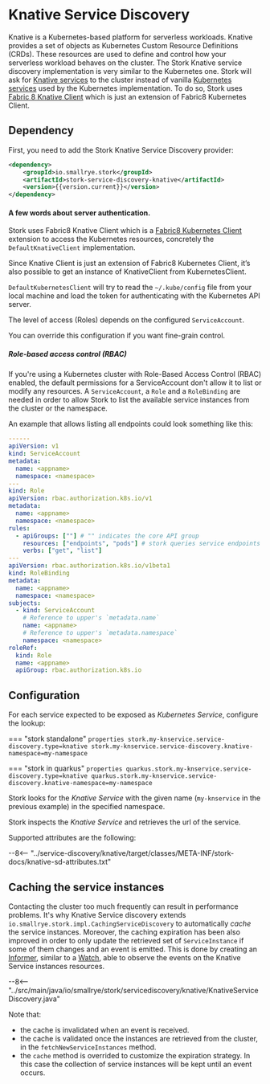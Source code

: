 # Knative Service Discovery

Knative is a Kubernetes-based platform for serverless workloads. Knative provides a set of objects as Kubernetes Custom Resource Definitions (CRDs). 
These resources are used to define and control how your serverless workload behaves on the cluster. 
The Stork Knative service discovery implementation is very similar to the Kubernetes one. 
Stork will ask for [Knative services](https://knative.dev/docs/serving/reference/serving-api/#serving.knative.dev/v1.Service) to the cluster instead of vanilla [Kubernetes services](https://kubernetes.io/docs/concepts/services-networking/service/#service-resource) used by the Kubernetes implementation. 
To do so, Stork uses [Fabric 8 Knative Client](https://github.com/fabric8io/kubernetes-client/blob/master/extensions/knative/client/src/main/java/io/fabric8/knative/client/KnativeClient.java) which is just an extension of Fabric8 Kubernetes Client. 


## Dependency

First, you need to add the Stork Knative Service Discovery provider:

```xml
<dependency>
    <groupId>io.smallrye.stork</groupId>
    <artifactId>stork-service-discovery-knative</artifactId>
    <version>{{version.current}}</version>
</dependency>
```

#### A few words about server authentication. 
Stork uses Fabric8 Knative Client which is a [Fabric8 Kubernetes Client](https://github.com/fabric8io/kubernetes-client#readme) extension to access the Kubernetes resources, concretely the `DefaultKnativeClient` implementation.

Since Knative Client is just an extension of Fabric8 Kubernetes Client, it’s also possible to get an instance of KnativeClient from KubernetesClient.

`DefaultKubernetesClient` will try to read the `~/.kube/config` file from your local machine and load the token for authenticating with the Kubernetes API server.

The level of access (Roles) depends on the configured `ServiceAccount`.

You can override this configuration if you want fine-grain control.


##### Role-based access control (RBAC)
If you're using a Kubernetes cluster with Role-Based Access Control (RBAC) enabled, the default permissions for a ServiceAccount don't allow it to list or modify any resources.
A `ServiceAccount`, a `Role` and a `RoleBinding` are needed in order to allow Stork to list the available service instances from the cluster or the namespace.

An example that allows listing all endpoints could look something like this:

```yaml
------
apiVersion: v1
kind: ServiceAccount
metadata:
  name: <appname>
  namespace: <namespace>
---
kind: Role
apiVersion: rbac.authorization.k8s.io/v1
metadata:
  name: <appname>
  namespace: <namespace>
rules:
  - apiGroups: [""] # "" indicates the core API group
    resources: ["endpoints", "pods"] # stork queries service endpoints and pods
    verbs: ["get", "list"]
---
apiVersion: rbac.authorization.k8s.io/v1beta1
kind: RoleBinding
metadata:
  name: <appname>
  namespace: <namespace>
subjects:
  - kind: ServiceAccount
    # Reference to upper's `metadata.name`
    name: <appname>
    # Reference to upper's `metadata.namespace`
    namespace: <namespace>
roleRef:
  kind: Role
  name: <appname>
  apiGroup: rbac.authorization.k8s.io
```

## Configuration

For each service expected to be exposed as _Kubernetes Service_, configure the lookup:

=== "stork standalone"
    ```properties
    stork.my-knservice.service-discovery.type=knative
    stork.my-knservice.service-discovery.knative-namespace=my-namespace
    ```

=== "stork in quarkus"
    ```properties
    quarkus.stork.my-knservice.service-discovery.type=knative
    quarkus.stork.my-knservice.service-discovery.knative-namespace=my-namespace
    ```


Stork looks for the _Knative Service_ with the given name (`my-knservice` in the previous example) in the specified namespace.

Stork inspects the _Knative Service_ and retrieves the url of the service.

Supported attributes are the following:

--8<-- "../service-discovery/knative/target/classes/META-INF/stork-docs/knative-sd-attributes.txt"


## Caching the service instances

Contacting the cluster too much frequently can result in performance problems. It's why Knative Service discovery extends `io.smallrye.stork.impl.CachingServiceDiscovery` to automatically _cache_ the service instances.
Moreover, the caching expiration has been also improved in order to only update the retrieved set of `ServiceInstance` if some of them changes and an event is emitted. 
This is done by creating an [Informer](https://www.javadoc.io/static/io.fabric8/kubernetes-client-api/6.1.1/io/fabric8/kubernetes/client/informers/SharedIndexInformer.html), similar to a [Watch](https://www.javadoc.io/static/io.fabric8/kubernetes-client-api/6.1.1/io/fabric8/kubernetes/client/Watch.html),  able to observe the events on the Knative Service instances resources. 

--8<-- "../src/main/java/io/smallrye/stork/servicediscovery/knative/KnativeServiceDiscovery.java"

Note that: 
 - the cache is invalidated when an event is received. 
 - the cache is validated once the instances are retrieved from the cluster, in the `fetchNewServiceInstances` method.
 - the `cache` method is overrided to customize the expiration strategy. In this case the collection of service instances will be kept until an event occurs.


